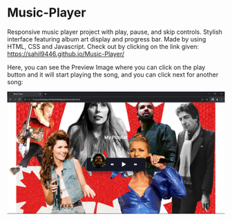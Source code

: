 # Music-Player
Responsive music player project with play, pause, and skip controls. Stylish interface featuring album art display and progress bar. Made by using HTML, CSS and Javascript.
Check out by clicking on the link given: https://sahil9446.github.io/Music-Player/

Here, you can see the Preview Image where you can click on the play button and it will start playing the song, and you can click next for another song:

![Preview Image](images/Previewimageupdated.png)

